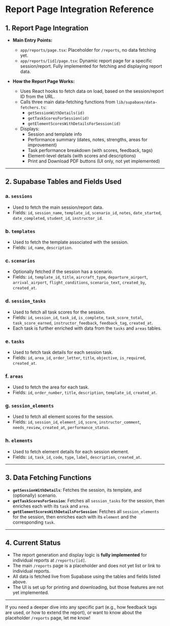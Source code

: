 # Report Page Integration Reference

## 1. Report Page Integration

- **Main Entry Points:**
  - `app/reports/page.tsx`: Placeholder for `/reports`, no data fetching yet.
  - `app/reports/[id]/page.tsx`: Dynamic report page for a specific session/report. Fully implemented for fetching and displaying report data.

- **How the Report Page Works:**
  - Uses React hooks to fetch data on load, based on the session/report ID from the URL.
  - Calls three main data-fetching functions from `lib/supabase/data-fetchers.ts`:
    - `getSessionWithDetails(id)`
    - `getTaskScoresForSession(id)`
    - `getElementScoresWithDetailsForSession(id)`
  - Displays:
    - Session and template info
    - Performance summary (dates, notes, strengths, areas for improvement)
    - Task performance breakdown (with scores, feedback, tags)
    - Element-level details (with scores and descriptions)
    - Print and Download PDF buttons (UI only, not yet implemented)

---

## 2. Supabase Tables and Fields Used

### a. `sessions`
- Used to fetch the main session/report data.
- Fields: `id`, `session_name`, `template_id`, `scenario_id`, `notes`, `date_started`, `date_completed`, `student_id`, `instructor_id`.

### b. `templates`
- Used to fetch the template associated with the session.
- Fields: `id`, `name`, `description`.

### c. `scenarios`
- Optionally fetched if the session has a scenario.
- Fields: `id`, `template_id`, `title`, `aircraft_type`, `departure_airport`, `arrival_airport`, `flight_conditions`, `scenario_text`, `created_by`, `created_at`.

### d. `session_tasks`
- Used to fetch all task scores for the session.
- Fields: `id`, `session_id`, `task_id`, `is_complete`, `task_score_total`, `task_score_earned`, `instructor_feedback`, `feedback_tag`, `created_at`.
- Each task is further enriched with data from the `tasks` and `areas` tables.

### e. `tasks`
- Used to fetch task details for each session task.
- Fields: `id`, `area_id`, `order_letter`, `title`, `objective`, `is_required`, `created_at`.

### f. `areas`
- Used to fetch the area for each task.
- Fields: `id`, `order_number`, `title`, `description`, `template_id`, `created_at`.

### g. `session_elements`
- Used to fetch all element scores for the session.
- Fields: `id`, `session_id`, `element_id`, `score`, `instructor_comment`, `needs_review`, `created_at`, `performance_status`.

### h. `elements`
- Used to fetch element details for each session element.
- Fields: `id`, `task_id`, `code`, `type`, `label`, `description`, `created_at`.

---

## 3. Data Fetching Functions

- **`getSessionWithDetails`**: Fetches the session, its template, and (optionally) scenario.
- **`getTaskScoresForSession`**: Fetches all `session_tasks` for the session, then enriches each with its `task` and `area`.
- **`getElementScoresWithDetailsForSession`**: Fetches all `session_elements` for the session, then enriches each with its `element` and the corresponding `task`.

---

## 4. Current Status

- The report generation and display logic is **fully implemented** for individual reports at `/reports/[id]`.
- The main `/reports` page is a placeholder and does not yet list or link to individual reports.
- All data is fetched live from Supabase using the tables and fields listed above.
- The UI is set up for printing and downloading, but those features are not yet implemented.

---

If you need a deeper dive into any specific part (e.g., how feedback tags are used, or how to extend the report), or want to know about the placeholder `/reports` page, let me know! 